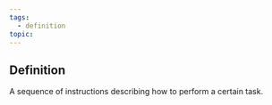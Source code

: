 ```yaml
---
tags:
  - definition
topic:
---
```

## Definition
A sequence of instructions describing how to perform a certain task.